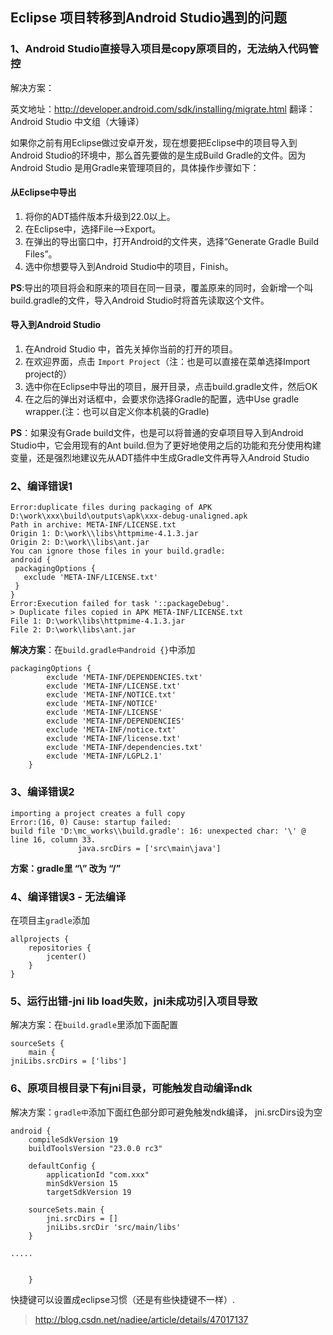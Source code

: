 ## Eclipse 项目转移到Android Studio遇到的问题

### 1、Android Studio直接导入项目是copy原项目的，无法纳入代码管控

解决方案：

英文地址：[http:\/\/developer.android.com\/sdk\/installing\/migrate.html](http://developer.android.com/sdk/installing/migrate.html)
翻译：Android Studio 中文组（大锤译）

如果你之前有用Eclipse做过安卓开发，现在想要把Eclipse中的项目导入到Android Studio的环境中，那么首先要做的是生成Build Gradle的文件。因为Android Studio 是用Gradle来管理项目的，具体操作步骤如下：

#### 从Eclipse中导出

1. 将你的ADT插件版本升级到22.0以上。
2. 在Eclipse中，选择File--&gt;Export。
3. 在弹出的导出窗口中，打开Android的文件夹，选择“Generate Gradle Build Files”。
4. 选中你想要导入到Android Studio中的项目，Finish。

**PS**:导出的项目将会和原来的项目在同一目录，覆盖原来的同时，会新增一个叫build.gradle的文件，导入Android Studio时将首先读取这个文件。

#### 导入到Android Studio

1. 在Android Studio 中，首先关掉你当前的打开的项目。
2. 在欢迎界面，点击 `Import Project`（注：也是可以直接在菜单选择Import project的）
3. 选中你在Eclipse中导出的项目，展开目录，点击build.gradle文件，然后OK
4. 在之后的弹出对话框中，会要求你选择Gradle的配置，选中Use gradle wrapper.\(注：也可以自定义你本机装的Gradle\)

**PS**：如果没有Grade build文件，也是可以将普通的安卓项目导入到Android Studio中，它会用现有的Ant build.但为了更好地使用之后的功能和充分使用构建变量，还是强烈地建议先从ADT插件中生成Gradle文件再导入Android Studio

### 2、编译错误1

```
Error:duplicate files during packaging of APK D:\work\xxx\build\outputs\apk\xxx-debug-unaligned.apk
Path in archive: META-INF/LICENSE.txt
Origin 1: D:\work\\libs\httpmime-4.1.3.jar
Origin 2: D:\work\\libs\ant.jar
You can ignore those files in your build.gradle:
android {
 packagingOptions {
   exclude 'META-INF/LICENSE.txt'
 }
}
Error:Execution failed for task '::packageDebug'.
> Duplicate files copied in APK META-INF/LICENSE.txt
File 1: D:\work\libs\httpmime-4.1.3.jar
File 2: D:\work\libs\ant.jar
```

**解决方案**：在`build.gradle中android {}`中添加

```
packagingOptions {
        exclude 'META-INF/DEPENDENCIES.txt'
        exclude 'META-INF/LICENSE.txt'
        exclude 'META-INF/NOTICE.txt'
        exclude 'META-INF/NOTICE'
        exclude 'META-INF/LICENSE'
        exclude 'META-INF/DEPENDENCIES'
        exclude 'META-INF/notice.txt'
        exclude 'META-INF/license.txt'
        exclude 'META-INF/dependencies.txt'
        exclude 'META-INF/LGPL2.1'
    }
```

### 3、编译错误2

```
importing a project creates a full copy
Error:(16, 0) Cause: startup failed:
build file 'D:\mc_works\\build.gradle': 16: unexpected char: '\' @ line 16, column 33.
               java.srcDirs = ['src\main\java']
```

**方案：gradle里 “\” 改为 “\/”**

### 4、编译错误3 - 无法编译

在项目主`gradle`添加

```
allprojects {
    repositories {
        jcenter()
    }
}
```

### 5、运行出错-jni lib load失败，jni未成功引入项目导致

解决方案：在`build.gradle`里添加下面配置

```
sourceSets {
    main {
jniLibs.srcDirs = ['libs']
```

### 6、原项目根目录下有jni目录，可能触发自动编译ndk

解决方案：`gradle中`添加下面红色部分即可避免触发ndk编译， jni.srcDirs设为空

```
android {
    compileSdkVersion 19
    buildToolsVersion "23.0.0 rc3"

    defaultConfig {
        applicationId "com.xxx"
        minSdkVersion 15
        targetSdkVersion 19
```

```
    sourceSets.main {
        jni.srcDirs = []
        jniLibs.srcDir 'src/main/libs'
    }
```

```
.....


    }
```

快捷键可以设置成eclipse习惯（还是有些快捷键不一样）.

> [http:\/\/blog.csdn.net\/nadiee\/article\/details\/47017137](http://blog.csdn.net/nadiee/article/details/47017137)


